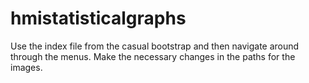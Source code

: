 # hmistatisticalgraphs
Use the index file from the casual bootstrap and then navigate around through the menus.
Make the necessary changes in the paths for the images.
